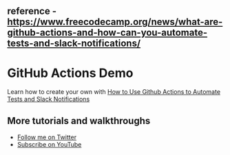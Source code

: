 ## reference - https://www.freecodecamp.org/news/what-are-github-actions-and-how-can-you-automate-tests-and-slack-notifications/


# GitHub Actions Demo

Learn how to create your own with [How to Use Github Actions to Automate Tests and Slack Notifications](https://www.youtube.com/watch?v=1n-jHHNSoTw)

## More tutorials and walkthroughs
* [Follow me on Twitter](https://twitter.com/colbyfayock)
* [Subscribe on YouTube](https://www.youtube.com/colbyfayock)
